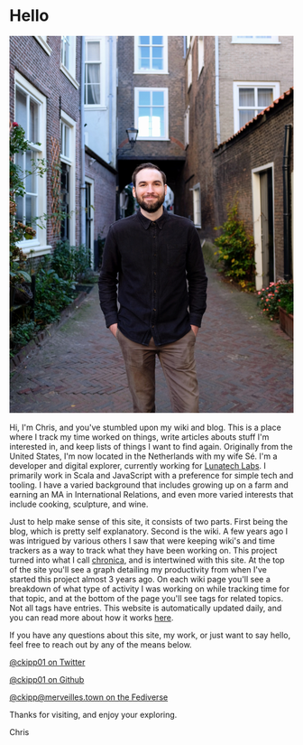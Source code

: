 # Hello

![Picture of me](/media/me.jpg)

Hi, I'm Chris, and you've stumbled upon my wiki and blog. This is a place where
I track my time worked on things, write articles abouts stuff I'm interested in,
and keep lists of things I want to find again. Originally from the United
States, I'm now located in the Netherlands with my wife Sé. I'm a developer and
digital explorer, currently working for [Lunatech
Labs](https://www.lunatech.com). I primarily work in Scala and JavaScript with a
preference for simple tech and tooling. I have a varied background that includes
growing up on a farm and earning an MA in International Relations, and even more
varied interests that include cooking, sculpture, and wine.

Just to help make sense of this site, it consists of two parts. First being the
blog, which is pretty self explanatory. Second is the wiki. A few years ago I
was intrigued by various others I saw that were keeping wiki's and time trackers
as a way to track what they have been working on. This project turned into what
I call [chronica](/wiki/chronica), and is intertwined with this site. At the top
of the site you'll see a graph detailing my productivity from when I've started
this project almost 3 years ago. On each wiki page you'll see a breakdown of
what type of activity I was working on while tracking time for that topic, and
at the bottom of the page you'll see tags for related topics. Not all tags have
entries. This website is automatically updated daily, and you can read more
about how it works [here](https://chris-kipp.io/blog/how-is-this-site-built).

If you have any questions about this site, my work, or just want to say hello,
feel free to reach out by any of the means below.

[@ckipp01 on Twitter](https://twitter.com/ckipp01)

[@ckipp01 on Github](https://github.com/ckipp01)

[@ckipp@merveilles.town on the Fediverse](https://merveilles.town/@ckipp)

Thanks for visiting, and enjoy your exploring.

Chris
